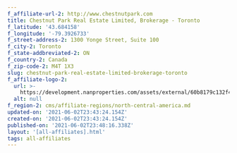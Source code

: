 ```yaml
---
f_affiliate-url-2: http://www.chestnutpark.com
title: Chestnut Park Real Estate Limited, Brokerage - Toronto
f_latitude: '43.684158'
f_longitude: '-79.3926733'
f_street-address-2: 1300 Yonge Street, Suite 100­
f_city-2: Toronto­
f_state-addbreviated-2: ON­
f_country-2: Canada
f_zip-code-2: M4T 1X3
slug: chestnut-park-real-estate-limited-brokerage-toronto
f_affiliate-logo-2:
  url: >-
    https://development.nanproperties.com/assets/external/60b8179c132f4d0b38fc8d5e_6081e5611637e728f9223df1_60785a39067b791c1334f1da_stacked_green__1_.png
  alt: null
f_region-2: cms/affiliate-regions/north-central-america.md
updated-on: '2021-06-02T23:43:24.154Z'
created-on: '2021-06-02T23:43:24.154Z'
published-on: '2021-06-02T23:48:16.338Z'
layout: '[all-affiliates].html'
tags: all-affiliates
---
```



